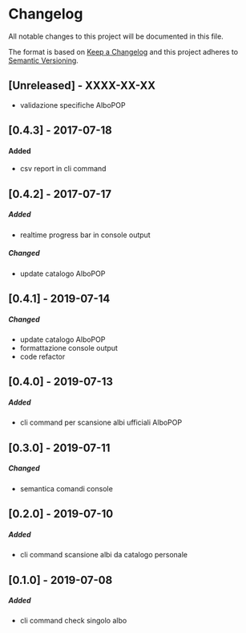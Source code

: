  # Changelog
 All notable changes to this project will be documented in this file.
 
 The format is based on [Keep a Changelog](http://keepachangelog.com/en/1.0.0/)
 and this project adheres to [Semantic Versioning](http://semver.org/spec/v2.0.0.html).
 
 ## [Unreleased] -  XXXX-XX-XX
 - validazione specifiche AlboPOP 
 
 ## [0.4.3] -  2017-07-18
 #### Added
  - csv report in cli command
 
 ## [0.4.2] -  2017-07-17
 ##### Added
  - realtime progress bar in console output

 ##### Changed
  - update catalogo AlboPOP
 
 ## [0.4.1] -  2019-07-14
 ##### Changed
  - update catalogo AlboPOP
  - formattazione console output
  - code refactor
  
 ## [0.4.0] -  2019-07-13
 ##### Added
 - cli command per scansione albi ufficiali AlboPOP

 ## [0.3.0] -  2019-07-11
 ##### Changed
 - semantica comandi console
  
 ## [0.2.0] -  2019-07-10
 ##### Added
 - cli command scansione albi da catalogo personale

 ## [0.1.0] -  2019-07-08
 ##### Added
 - cli command check singolo albo
 
